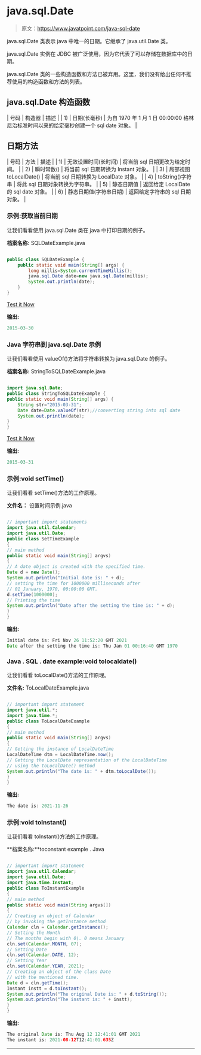 # java.sql.Date

> 原文：<https://www.javatpoint.com/java-sql-date>

java.sql.Date 类表示 java 中唯一的日期。它继承了 java.util.Date 类。

java.sql.Date 实例在 JDBC 被广泛使用，因为它代表了可以存储在数据库中的日期。

java.sql.Date 类的一些构造函数和方法已被弃用。这里，我们没有给出任何不推荐使用的构造函数和方法的列表。

## java.sql.Date 构造函数

| 号码 | 构造器 | 描述 |
| 1) | 日期(长毫秒) | 为自 1970 年 1 月 1 日 00:00:00 格林尼治标准时间以来的给定毫秒创建一个 sql date 对象。 |

## 日期方法

| 号码 | 方法 | 描述 |
| 1) | 无效设置时间(长时间) | 将当前 sql 日期更改为给定时间。 |
| 2) | 瞬时常数() | 将当前 sql 日期转换为 Instant 对象。 |
| 3) | 局部视图 toLocalDate() | 将当前 sql 日期转换为 LocalDate 对象。 |
| 4) | toString()字符串 | 将此 sql 日期对象转换为字符串。 |
| 5) | 静态日期值 | 返回给定 LocalDate 的 sql date 对象。 |
| 6) | 静态日期值(字符串日期) | 返回给定字符串的 sql 日期对象。 |

### 示例:获取当前日期

让我们看看使用 java.sql.Date 类在 java 中打印日期的例子。

**档案名称:** SQLDateExample.java

```java

public class SQLDateExample {
	public static void main(String[] args) {
    	long millis=System.currentTimeMillis();
	    java.sql.Date date=new java.sql.Date(millis);
	    System.out.println(date);
	}
}

```

[Test it Now](https://compiler.javatpoint.com/opr/test.jsp?filename=SQLDateExample)

**输出:**

```java
2015-03-30

```

### Java 字符串到 java.sql.Date 示例

让我们看看使用 valueOf()方法将字符串转换为 java.sql.Date 的例子。

**档案名称:** StringToSQLDateExample.java

```java

import java.sql.Date;
public class StringToSQLDateExample {
public static void main(String[] args) {
	String str="2015-03-31";
	Date date=Date.valueOf(str);//converting string into sql date
	System.out.println(date);
}
}

```

[Test it Now](https://compiler.javatpoint.com/opr/test.jsp?filename=StringToSQLDateExample)

**输出:**

```java
2015-03-31

```

### 示例:void setTime()

让我们看看 setTime()方法的工作原理。

**文件名：** 设置时间示例.java

```java

// important import statements
import java.util.Calendar;
import java.util.Date;
public class SetTimeExample
{
// main method
public static void main(String[] argvs)
{
// A date object is created with the specified time.
Date d = new Date();
System.out.println("Initial date is: " + d);
// setting the time for 1000000 milliseconds after
// 01 January, 1970, 00:00:00 GMT.
d.setTime(1000000);
// Printing the time
System.out.println("Date after the setting the time is: " + d);
}
}

```

**输出:**

```java
Initial date is: Fri Nov 26 11:52:20 GMT 2021
Date after the setting the time is: Thu Jan 01 00:16:40 GMT 1970

```

### Java . SQL . date example:void tolocaldate()

让我们看看 toLocalDate()方法的工作原理。

**文件名:** ToLocalDateExample.java

```java

// important import statement
import java.util.*;
import java.time.*;
public class ToLocalDateExample 
{
// main method
public static void main(String[] argvs)
{
// Getting the instance of LocalDateTime
LocalDateTime dtm = LocalDateTime.now();
// Getting the LocalDate representation of the LocalDateTime
// using the toLocalDate() method
System.out.println("The date is: " + dtm.toLocalDate());
}
}

```

**输出:**

```java
The date is: 2021-11-26

```

### 示例:void toInstant()

让我们看看 toInstant()方法的工作原理。

**档案名称:**toconstant example . Java

```java

// important import statement
import java.util.Calendar;
import java.util.Date;
import java.time.Instant;
public class ToInstantExample 
{
// main method
public static void main(String argvs[])
{
// Creating an object of Calendar
// by invoking the getInstance method
Calendar cln = Calendar.getInstance();
// Setting the Month
// The months begin with 0\. 0 means January
cln.set(Calendar.MONTH, 07);
// Setting Date
cln.set(Calendar.DATE, 12);
// Setting Year
cln.set(Calendar.YEAR, 2021);
// Creating an object of the class Date
// with the mentioned time.
Date d = cln.getTime();
Instant instt = d.toInstant();
System.out.println("The original Date is: " + d.toString());
System.out.println("The instant is: " + instt);
}
}

```

**输出:**

```java
The original Date is: Thu Aug 12 12:41:01 GMT 2021
The instant is: 2021-08-12T12:41:01.635Z

```

* * *